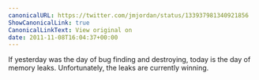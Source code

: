 ```yaml
---
canonicalURL: https://twitter.com/jmjordan/status/133937981340921856
ShowCanonicalLink: true
CanonicalLinkText: View original on
date: 2011-11-08T16:04:37+00:00
---
```

If yesterday was the day of bug finding and destroying, today is the day of memory leaks. Unfortunately, the leaks are currently winning.